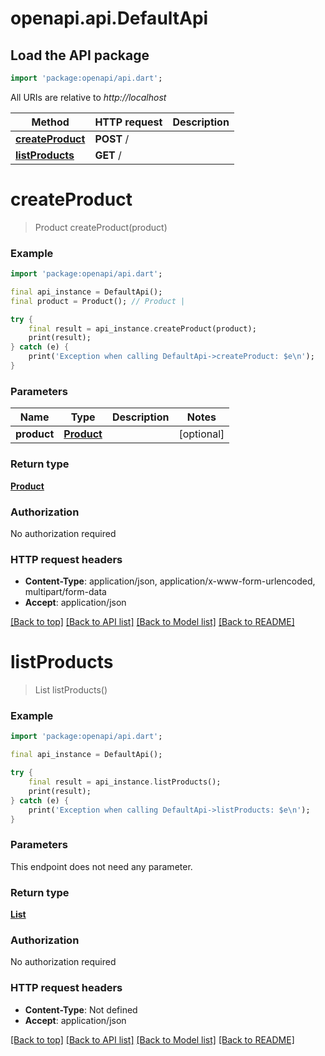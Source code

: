 # openapi.api.DefaultApi

## Load the API package
```dart
import 'package:openapi/api.dart';
```

All URIs are relative to *http://localhost*

Method | HTTP request | Description
------------- | ------------- | -------------
[**createProduct**](DefaultApi.md#createproduct) | **POST** / | 
[**listProducts**](DefaultApi.md#listproducts) | **GET** / | 


# **createProduct**
> Product createProduct(product)





### Example
```dart
import 'package:openapi/api.dart';

final api_instance = DefaultApi();
final product = Product(); // Product | 

try {
    final result = api_instance.createProduct(product);
    print(result);
} catch (e) {
    print('Exception when calling DefaultApi->createProduct: $e\n');
}
```

### Parameters

Name | Type | Description  | Notes
------------- | ------------- | ------------- | -------------
 **product** | [**Product**](Product.md)|  | [optional] 

### Return type

[**Product**](Product.md)

### Authorization

No authorization required

### HTTP request headers

 - **Content-Type**: application/json, application/x-www-form-urlencoded, multipart/form-data
 - **Accept**: application/json

[[Back to top]](#) [[Back to API list]](../README.md#documentation-for-api-endpoints) [[Back to Model list]](../README.md#documentation-for-models) [[Back to README]](../README.md)

# **listProducts**
> List<Product> listProducts()





### Example
```dart
import 'package:openapi/api.dart';

final api_instance = DefaultApi();

try {
    final result = api_instance.listProducts();
    print(result);
} catch (e) {
    print('Exception when calling DefaultApi->listProducts: $e\n');
}
```

### Parameters
This endpoint does not need any parameter.

### Return type

[**List<Product>**](Product.md)

### Authorization

No authorization required

### HTTP request headers

 - **Content-Type**: Not defined
 - **Accept**: application/json

[[Back to top]](#) [[Back to API list]](../README.md#documentation-for-api-endpoints) [[Back to Model list]](../README.md#documentation-for-models) [[Back to README]](../README.md)

